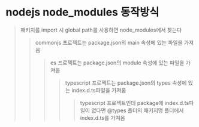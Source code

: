 # nodejs node_modules 동작방식

> 패키지를 import 시 global path를 사용하면 node_modules에서 찾는다
>
> > commonjs 프로젝트는 package.json의 main 속성에 있는 파일을 가져옴
> >
> > > es 프로젝트는 package.json의 module 속성에 있는 파일을 가져옴
> > >
> > > > typescript 프로젝트는 package.json의 types 속성에 있는 index.d.ts파일을 가져옴
> > > >
> > > > > typescript 프로젝트인데 package에 index.d.ts파일이 없다면 @types 폴더의 패키지명 폴더에서 index.d.ts를 가져옴
